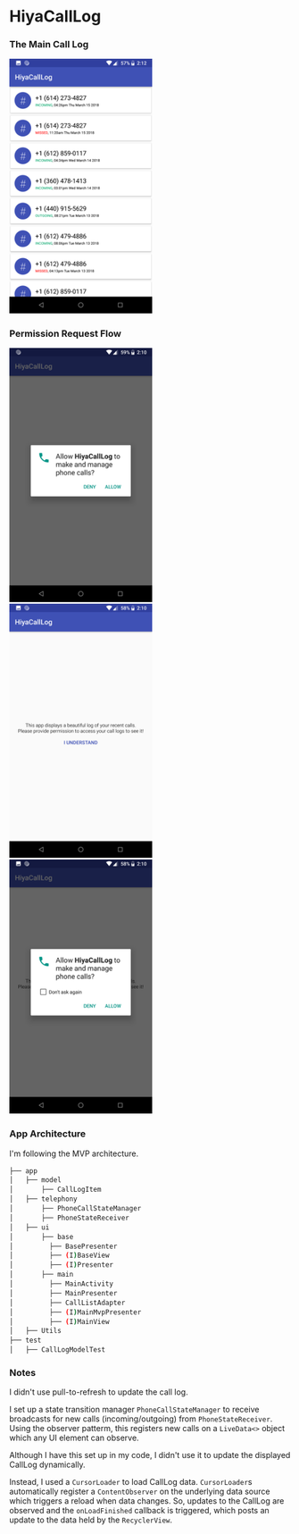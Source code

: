 # HiyaCallLog

### The Main Call Log

<img src="/images/Screenshot_20180316-141206.png" width="256">

### Permission Request Flow

<img src="/images/Screenshot_20180316-141032.png" width="256"> <img src="/images/Screenshot_20180316-141042.png" width="256"> <img src="/images/Screenshot_20180316-141048.png" width="256">

### App Architecture

I'm following the MVP architecture.

```bash
├── app
│   ├── model
│       ├── CallLogItem
│   ├── telephony
│       ├── PhoneCallStateManager
│       ├── PhoneStateReceiver
│   ├── ui
│       ├── base
│         ├── BasePresenter
│         ├── (I)BaseView
│         ├── (I)Presenter
│       ├── main
│         ├── MainActivity
│         ├── MainPresenter
│         ├── CallListAdapter
│         ├── (I)MainMvpPresenter
│         ├── (I)MainView
│   ├── Utils
├── test
│   ├── CallLogModelTest
```

### Notes

I didn't use pull-to-refresh to update the call log. 

I set up a state transition manager `PhoneCallStateManager` to receive broadcasts for new calls (incoming/outgoing) from `PhoneStateReceiver`. Using the observer patterm, this registers new calls on a `LiveData<>` object which any UI element can observe. 

Although I have this set up in my code, I didn't use it to update the displayed CallLog dynamically.

Instead, I used a `CursorLoader` to load CallLog data. `CursorLoader`s automatically register a `ContentObserver` on the underlying data source which triggers a reload when data changes. So, updates to the CallLog are observed and the `onLoadFinished` callback is triggered, which posts an update to the data held by the `RecyclerView`.
